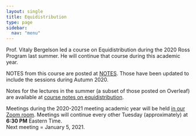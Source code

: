 ```yaml
---
layout: single
title: Equidistribution
type: page
sidebar:
  nav: "menu"
---
```


Prof. Vitaly Bergelson led a course on Equidistribution 
during the 2020 Ross Program last summer.  He will continue that course
during this academic year.

NOTES from this course are posted at [NOTES](https://www.overleaf.com/read/gwnwmsrzqjkm). 
Those have been updated to include the sessions during Autumn 2020.  

Notes for the lectures in the summer (a subset of those posted on Overleaf) are available at
[course notes on equidistribution](./Equidistribution_Notes.pdf).

Meetings during the 2020-2021 meeting academic year will be held 
[in our Zoom room](https://zoom.us/my/rossmath?pwd=R2dSMG1ETDltRVNGT2tvT1hDcEg5dz09).
Meetings will continue every other Tuesday (approximately) at **6:30 PM** Eastern Time.  
Next meeting = January 5, 2021.

